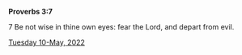**Proverbs 3:7**

7 Be not wise in thine own eyes: fear the Lord, and depart from evil.

[Tuesday 10-May, 2022](https://t.me/s/daily_scripture)

